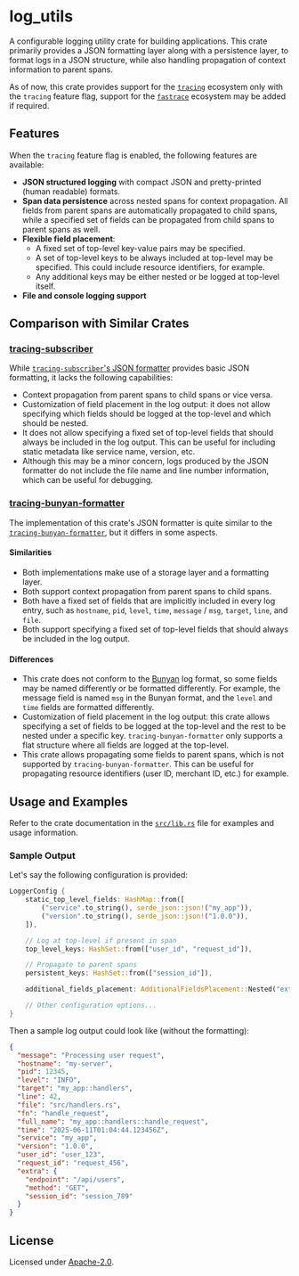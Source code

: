 # log_utils

A configurable logging utility crate for building applications.
This crate primarily provides a JSON formatting layer along with a persistence layer,
to format logs in a JSON structure, while also handling propagation of context information to parent spans.

As of now, this crate provides support for the [`tracing`][tracing-github] ecosystem only with the `tracing` feature flag,
support for the [`fastrace`][fastrace-github] ecosystem may be added if required.

## Features

When the `tracing` feature flag is enabled, the following features are available:

- **JSON structured logging** with compact JSON and pretty-printed (human readable) formats.
- **Span data persistence** across nested spans for context propagation.
  All fields from parent spans are automatically propagated to child spans, while a specified set of fields can be propagated from child spans to parent spans as well.
- **Flexible field placement**:
  - A fixed set of top-level key-value pairs may be specified.
  - A set of top-level keys to be always included at top-level may be specified.
    This could include resource identifiers, for example.
  - Any additional keys may be either nested or be logged at top-level itself.
- **File and console logging support**

## Comparison with Similar Crates

### [tracing-subscriber][tracing-subscriber]

While [`tracing-subscriber`'s JSON formatter][tracing-subscriber-json-formatter] provides basic JSON formatting, it lacks the following capabilities:

- Context propagation from parent spans to child spans or vice versa.
- Customization of field placement in the log output: it does not allow specifying which fields should be logged at the top-level and which should be nested.
- It does not allow specifying a fixed set of top-level fields that should always be included in the log output.
  This can be useful for including static metadata like service name, version, etc.
- Although this may be a minor concern, logs produced by the JSON formatter do not include the file name and line number information, which can be useful for debugging.

### [tracing-bunyan-formatter][tracing-bunyan-formatter]

The implementation of this crate's JSON formatter is quite similar to the [`tracing-bunyan-formatter`][tracing-bunyan-formatter], but it differs in some aspects.

#### Similarities

- Both implementations make use of a storage layer and a formatting layer.
- Both support context propagation from parent spans to child spans.
- Both have a fixed set of fields that are implicitly included in every log entry, such as `hostname`, `pid`, `level`, `time`, `message` / `msg`, `target`, `line`, and `file`.
- Both support specifying a fixed set of top-level fields that should always be included in the log output.

#### Differences

- This crate does not conform to the [Bunyan][bunyan] log format, so some fields may be named differently or be formatted differently.
  For example, the message field is named `msg` in the Bunyan format, and the `level` and `time` fields are formatted differently.
- Customization of field placement in the log output: this crate allows specifying a set of fields to be logged at the top-level and the rest to be nested under a specific key.
  `tracing-bunyan-formatter` only supports a flat structure where all fields are logged at the top-level.
- This crate allows propagating some fields to parent spans, which is not supported by `tracing-bunyan-formatter`.
  This can be useful for propagating resource identifiers (user ID, merchant ID, etc.) for example.

## Usage and Examples

Refer to the crate documentation in the [`src/lib.rs`][lib-rs] file for examples and usage information.

### Sample Output

Let's say the following configuration is provided:

```rust
LoggerConfig {
    static_top_level_fields: HashMap::from([
        ("service".to_string(), serde_json::json!("my_app")),
        ("version".to_string(), serde_json::json!("1.0.0")),
    ]),

    // Log at top-level if present in span
    top_level_keys: HashSet::from(["user_id", "request_id"]),

    // Propagate to parent spans
    persistent_keys: HashSet::from(["session_id"]),

    additional_fields_placement: AdditionalFieldsPlacement::Nested("extra".to_string()),

    // Other configuration options...
}
```

Then a sample log output could look like (without the formatting):

```json
{
  "message": "Processing user request",
  "hostname": "my-server",
  "pid": 12345,
  "level": "INFO",
  "target": "my_app::handlers",
  "line": 42,
  "file": "src/handlers.rs",
  "fn": "handle_request",
  "full_name": "my_app::handlers::handle_request",
  "time": "2025-06-11T01:04:44.123456Z",
  "service": "my_app",
  "version": "1.0.0",
  "user_id": "user_123",
  "request_id": "request_456",
  "extra": {
    "endpoint": "/api/users",
    "method": "GET",
    "session_id": "session_789"
  }
}
```

## License

Licensed under [Apache-2.0][license].

[tracing-github]: https://github.com/tokio-rs/tracing
[fastrace-github]: https://github.com/fast/fastrace
[tracing-subscriber]: https://crates.io/crates/tracing-subscriber
[tracing-subscriber-json-formatter]: https://docs.rs/tracing-subscriber/latest/tracing_subscriber/fmt/format/struct.Json.html
[tracing-bunyan-formatter]: https://crates.io/crates/tracing-bunyan-formatter
[bunyan]: https://github.com/trentm/node-bunyan
[lib-rs]: src/lib.rs
[license]: ../../LICENSE

